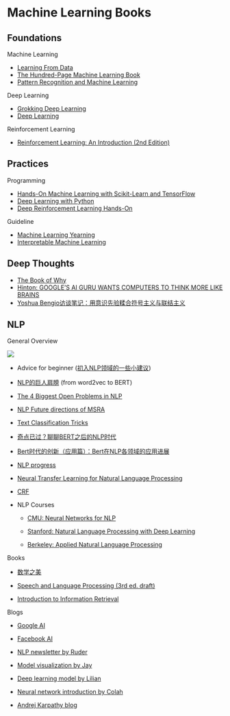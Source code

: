 # Machine Learning Books

## Foundations

Machine Learning

- [Learning From Data](https://github.com/quincyliang/machine-learning-books/blob/master/books/Yaser%20S.%20Abu-Mostafa%2C%20Malik%20Magdon-Ismail%2C%20Hsuan-Tien%20Lin%20-%20Learning%20From%20Data_%20A%20short%20course-AMLBook.com%20(2012).pdf)
- [The Hundred-Page Machine Learning Book](https://github.com/quincyliang/machine-learning-books/blob/master/books/Andriy%20Burkov%20-%20The%20Hundred-Page%20Machine%20Learning%20Book-Andriy%20Burkov%20(2019).pdf)
- [Pattern Recognition and Machine Learning](https://github.com/quincyliang/machine-learning-books/blob/master/books/PRML%20.pdf)

Deep Learning

- [Grokking Deep Learning](https://github.com/quincyliang/machine-learning-books/blob/master/books/Andrew%20W.%20Trask%20-%20Grokking%20Deep%20Learning-Manning%20Publications%20(2019).pdf)
- [Deep Learning](https://github.com/quincyliang/machine-learning-books/blob/master/books/deeplearningbook.pdf)

Reinforcement Learning

- [Reinforcement Learning: An Introduction (2nd Edition)](https://github.com/quincyliang/machine-learning-books/blob/master/books/Richard%20S.%20Sutton%2C%20Andrew%20G%20Barto%20-%20Reinforcement%20Learning_%20An%20Introduction%2C%202nd%20Edition-Bradford%20Books%20(2018).pdf)



## Practices

Programming

- [Hands-On Machine Learning with Scikit-Learn and TensorFlow](https://github.com/quincyliang/machine-learning-books/blob/master/books/Aure%CC%81lien%20Ge%CC%81ron%20-%20Hands-On%20Machine%20Learning%20with%20Scikit-Learn%20and%20TensorFlow%20Concepts%2C%20Tools%2C%20and%20Techniques%20to%20Build%20Intelligent%20Systems-O%E2%80%99Reilly%20Media%20(2017).pdf)
- [Deep Learning with Python](https://github.com/quincyliang/machine-learning-books/blob/master/books/Francois%20Chollet%20-%20Deep%20Learning%20with%20Python-Manning%20Publications%20(2017).pdf)
- [Deep Reinforcement Learning Hands-On](https://github.com/quincyliang/machine-learning-books/blob/master/books/Maxim%20Lapan%20-%20Deep%20Reinforcement%20Learning%20Hands-On_%20Apply%20modern%20RL%20methods%2C%20with%20deep%20Q-networks%2C%20value%20iteration%2C%20policy%20gradients%2C%20TRPO%2C%20AlphaGo%20Zero%20and%20more-Packt%20(2018).epub)

Guideline

- [Machine Learning Yearning](https://github.com/quincyliang/machine-learning-books/blob/master/books/machine-learning-yearning.pdf)
- [Interpretable Machine Learning](https://github.com/quincyliang/machine-learning-books/blob/master/books/interpretable-machine-learning.pdf)



## Deep Thoughts

- [The Book of Why](https://github.com/quincyliang/machine-learning-books/blob/master/books/Judea%20Pearl%2C%20Dana%20Mackenzie%20-%20The%20Book%20of%20Why_%20The%20New%20Science%20of%20Cause%20and%20Effect-Basic%20Books%20(2018).pdf)
- [Hinton: GOOGLE’S AI GURU WANTS COMPUTERS TO THINK MORE LIKE BRAINS](https://www.wired.com/story/googles-ai-guru-computers-think-more-like-brains/)
- [Yoshua Bengio访谈笔记：用意识先验糅合符号主义与联结主义](https://zhuanlan.zhihu.com/p/51138031)



## NLP

General Overview

![](https://github.com/quincyliang/machine-learning-books/blob/master/nlp.jpg)

- Advice for beginner ([初入NLP领域的一些小建议](http://www.zhuanzhi.ai/document/c59eb6ae1fed59a237b6c670485b6744))
- [NLP的巨人肩膀](https://zhuanlan.zhihu.com/p/50443871) (from word2vec to BERT)
- [The 4 Biggest Open Problems in NLP](http://ruder.io/4-biggest-open-problems-in-nlp/)
- [NLP Future directions of MSRA](https://www.jiqizhixin.com/articles/2018-11-25)
- [Text Classification Tricks](https://www.zhihu.com/question/265357659)
- [奇点已过？聊聊BERT之后的NLP时代](https://mp.weixin.qq.com/s?__biz=MzAwMDU1MTE1OQ==&mid=2653551097&idx=1&sn=c3bf23834e69f069d369f03563b037e2&utm_source=tuicool&utm_medium=referral)
- [Bert时代的创新（应用篇）：Bert在NLP各领域的应用进展](https://zhuanlan.zhihu.com/p/68446772)
- [NLP progress](https://github.com/sebastianruder/NLP-progress)
- [Neural Transfer Learning for Natural Language Processing](http://ruder.io/thesis/neural_transfer_learning_for_nlp.pdf) 
- [CRF](https://lonepatient.top/2018/07/14/CRF-Layer-on-the-Top-of-BiLSTM%20--2.html)
- NLP Courses

  - [CMU: Neural Networks for NLP](http://phontron.com/class/nn4nlp2019/schedule.html?utm_campaign=NLP%20News&utm_medium=email&utm_source=Revue%20newsletter) 

  - [Stanford: Natural Language Processing with Deep Learning](http://web.stanford.edu/class/cs224n/?utm_campaign=NLP%20News&utm_medium=email&utm_source=Revue%20newsletter) 

  - [Berkeley: Applied Natural Language Processing](http://people.ischool.berkeley.edu/~dbamman/info256.html?utm_campaign=NLP%20News&utm_medium=email&utm_source=Revue%20newsletter) 


Books

- [数学之美](https://github.com/quincyliang/machine-learning-books/blob/master/books/%E6%95%B0%E5%AD%A6%E4%B9%8B%E7%BE%8E.pdf)

- [Speech and Language Processing (3rd ed. draft)](https://web.stanford.edu/~jurafsky/slp3/)

- [Introduction to Information Retrieval](https://nlp.stanford.edu/IR-book/pdf/irbookonlinereading.pdf) 



Blogs

- [Google AI](https://ai.googleblog.com/)

- [Facebook AI](https://ai.facebook.com/blog/) 

- [NLP newsletter by Ruder](http://newsletter.ruder.io/)

- [Model visualization by Jay](http://jalammar.github.io/)

- [Deep learning model by Lilian](https://lilianweng.github.io/lil-log/) 

- [Neural network introduction by Colah](http://colah.github.io/)

- [Andrej Karpathy blog](http://karpathy.github.io/)

  

